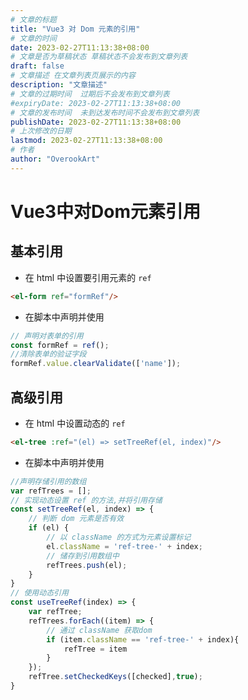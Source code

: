 ```yaml
---
# 文章的标题
title: "Vue3 对 Dom 元素的引用"
# 文章的时间
date: 2023-02-27T11:13:38+08:00
# 文章是否为草稿状态 草稿状态不会发布到文章列表
draft: false
# 文章描述 在文章列表页展示的内容
description: "文章描述"
# 文章的过期时间  过期后不会发布到文章列表
#expiryDate: 2023-02-27T11:13:38+08:00 
# 文章的发布时间  未到达发布时间不会发布到文章列表
publishDate: 2023-02-27T11:13:38+08:00
# 上次修改的日期
lastmod: 2023-02-27T11:13:38+08:00
# 作者
author: "OverookArt"
---
```


# Vue3中对Dom元素引用  

## 基本引用  

* 在 html 中设置要引用元素的 `ref`

``` HTML
<el-form ref="formRef"/>
```

* 在脚本中声明并使用  
  
``` javascript
// 声明对表单的引用
const formRef = ref();
//清除表单的验证字段
formRef.value.clearValidate(['name']);
```

## 高级引用  

* 在 html 中设置动态的 `ref`
  
``` HTML
<el-tree :ref="(el) => setTreeRef(el, index)"/>
```

* 在脚本中声明并使用

``` javascript
//声明存储引用的数组
var refTrees = [];
// 实现动态设置 ref 的方法,并将引用存储
const setTreeRef(el, index) => {
    // 判断 dom 元素是否有效
    if (el) {
        // 以 className 的方式为元素设置标记
        el.className = 'ref-tree-' + index;
        // 储存到引用数组中
        refTrees.push(el);
    }
}
// 使用动态引用
const useTreeRef(index) => {
    var refTree;
    refTrees.forEach((item) => {
        // 通过 className 获取dom
        if (item.className == 'ref-tree-' + index){
            refTree = item
        }
    });
    refTree.setCheckedKeys([checked],true);
}
```
